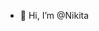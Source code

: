 - 👋 Hi, I’m @Nikita
<!---
NikitaKado/NikitaKado is a ✨ special ✨ repository because its `README.md` (this file) appears on your GitHub profile.
You can click the Preview link to take a look at your changes.
--->
